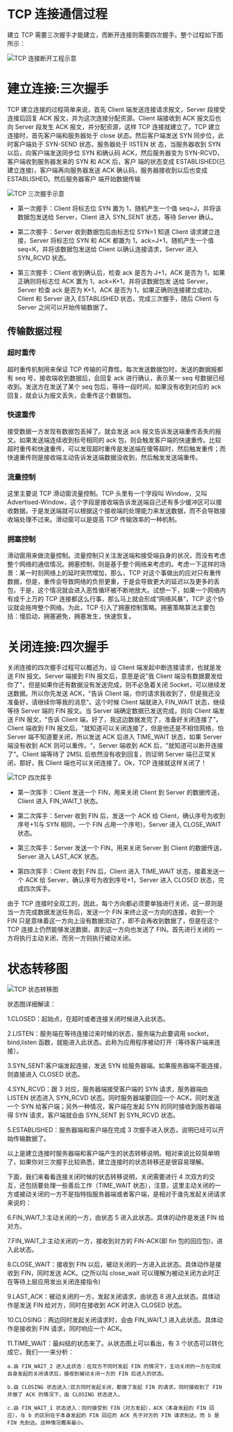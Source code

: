 # TCP 连接通信过程

建立 TCP 需要三次握手才能建立，而断开连接则需要四次握手。整个过程如下图所示：

![TCP 连接断开工程示意](https://s1.ax1x.com/2020/10/12/02Jgu6.png)

# 建立连接:三次握手

TCP 建立连接的过程简单来说，首先 Client 端发送连接请求报文，Server 段接受连接后回复 ACK 报文，并为这次连接分配资源。Client 端接收到 ACK 报文后也向 Server 段发生 ACK 报文，并分配资源，这样 TCP 连接就建立了。TCP 建立连接时，首先客户端和服务器处于 close 状态。然后客户端发送 SYN 同步位，此时客户端处于 SYN-SEND 状态，服务器处于 lISTEN 状 态，当服务器收到 SYN 以后，向客户端发送同步位 SYN 和确认码 ACK，然后服务器变为 SYN-RCVD，客户端收到服务器发来的 SYN 和 ACK 后，客户 端的状态变成 ESTABLISHED(已建立连接)，客户端再向服务器发送 ACK 确认码，服务器接收到以后也变成 ESTABLISHED。然后服务器客户 端开始数据传输

![TCP 三次握手示意](https://s1.ax1x.com/2020/10/12/02JQAg.png)

- 第一次握手：Client 将标志位 SYN 置为 1，随机产生一个值 seq=J，并将该数据包发送给 Server，Client 进入 SYN_SENT 状态，等待 Server 确认。

- 第二次握手：Server 收到数据包后由标志位 SYN=1 知道 Client 请求建立连接，Server 将标志位 SYN 和 ACK 都置为 1，ack=J+1，随机产生一个值 seq=K，并将该数据包发送给 Client 以确认连接请求，Server 进入 SYN_RCVD 状态。

- 第三次握手：Client 收到确认后，检查 ack 是否为 J+1，ACK 是否为 1，如果正确则将标志位 ACK 置为 1，ack=K+1，并将该数据包发 送给 Server，Server 检查 ack 是否为 K+1，ACK 是否为 1，如果正确则连接建立成功，Client 和 Server 进入 ESTABLISHED 状态，完成三次握手，随后 Client 与 Server 之间可以开始传输数据了。

## 传输数据过程

### 超时重传

超时重传机制用来保证 TCP 传输的可靠性。每次发送数据包时，发送的数据报都有 seq 号，接收端收到数据后，会回复 ack 进行确认，表示某一 seq 号数据已经收到。发送方在发送了某个 seq 包后，等待一段时间，如果没有收到对应的 ack 回复，就会认为报文丢失，会重传这个数据包。

### 快速重传

接受数据一方发现有数据包丢掉了。就会发送 ack 报文告诉发送端重传丢失的报文。如果发送端连续收到标号相同的 ack 包，则会触发客户端的快速重传。比较超时重传和快速重传，可以发现超时重传是发送端在傻等超时，然后触发重传；而快速重传则是接收端主动告诉发送端数据没收到，然后触发发送端重传。

### 流量控制

这里主要说 TCP 滑动窗流量控制。TCP 头里有一个字段叫 Window，又叫 Advertised-Window，这个字段是接收端告诉发送端自己还有多少缓冲区可以接收数据。于是发送端就可以根据这个接收端的处理能力来发送数据，而不会导致接收端处理不过来。滑动窗可以是提高 TCP 传输效率的一种机制。

### 拥塞控制

滑动窗用来做流量控制。流量控制只关注发送端和接受端自身的状况，而没有考虑整个网络的通信情况。拥塞控制，则是基于整个网络来考虑的。考虑一下这样的场景：某一时刻网络上的延时突然增加，那么，TCP 对这个事做出的应对只有重传数据，但是，重传会导致网络的负担更重，于是会导致更大的延迟以及更多的丢包，于是，这个情况就会进入恶性循环被不断地放大。试想一下，如果一个网络内有成千上万的 TCP 连接都这么行事，那么马上就会形成“网络风暴”，TCP 这个协议就会拖垮整个网络。为此，TCP 引入了拥塞控制策略。拥塞策略算法主要包括：慢启动，拥塞避免，拥塞发生，快速恢复。

# 关闭连接:四次握手

关闭连接的四次握手过程可以概述为，设 Client 端发起中断连接请求，也就是发送 FIN 报文。Server 端接到 FIN 报文后，意思是说"我 Client 端没有数据要发给你了"，但是如果你还有数据没有发送完成，则不必急着关闭 Socket，可以继续发送数据。所以你先发送 ACK，"告诉 Client 端，你的请求我收到了，但是我还没准备好，请继续你等我的消息"。这个时候 Client 端就进入 FIN_WAIT 状态，继续等待 Server 端的 FIN 报文。当 Server 端确定数据已发送完成，则向 Client 端发送 FIN 报文，"告诉 Client 端，好了，我这边数据发完了，准备好关闭连接了"。Client 端收到 FIN 报文后，"就知道可以关闭连接了，但是他还是不相信网络，怕 Server 端不知道要关闭，所以发送 ACK 后进入 TIME_WAIT 状态，如果 Server 端没有收到 ACK 则可以重传。“，Server 端收到 ACK 后，"就知道可以断开连接了"。Client 端等待了 2MSL 后依然没有收到回复，则证明 Server 端已正常关闭，那好，我 Client 端也可以关闭连接了。Ok，TCP 连接就这样关闭了！

![TCP 四次挥手](https://s1.ax1x.com/2020/10/12/02JNuV.png)

- 第一次挥手：Client 发送一个 FIN，用来关闭 Client 到 Server 的数据传送，Client 进入 FIN_WAIT_1 状态。

- 第二次挥手：Server 收到 FIN 后，发送一个 ACK 给 Client，确认序号为收到序号+1(与 SYN 相同，一个 FIN 占用一个序号)，Server 进入 CLOSE_WAIT 状态。

- 第三次挥手：Server 发送一个 FIN，用来关闭 Server 到 Client 的数据传送，Server 进入 LAST_ACK 状态。

- 第四次挥手：Client 收到 FIN 后，Client 进入 TIME_WAIT 状态，接着发送一个 ACK 给 Server，确认序号为收到序号+1，Server 进入 CLOSED 状态，完成四次挥手。

由于 TCP 连接时全双工的，因此，每个方向都必须要单独进行关闭，这一原则是当一方完成数据发送任务后，发送一个 FIN 来终止这一方向的连接，收到一个 FIN 只是意味着这一方向上没有数据流动了，即不会再收到数据了，但是在这个 TCP 连接上仍然能够发送数据，直到这一方向也发送了 FIN。首先进行关闭的 一方将执行主动关闭，而另一方则执行被动关闭。

# 状态转移图

![TCP 状态转移图](https://s1.ax1x.com/2020/10/12/02YrdS.png)

状态图详细解读：

1.CLOSED：起始点，在超时或者连接关闭时候进入此状态。

2.LISTEN：服务端在等待连接过来时候的状态，服务端为此要调用 socket，bind,listen 函数，就能进入此状态。此称为应用程序被动打开（等待客户端来连接）。

3.SYN_SENT:客户端发起连接，发送 SYN 给服务器端。如果服务器端不能连接，则直接进入 CLOSED 状态。

4.SYN_RCVD：跟 3 对应，服务器端接受客户端的 SYN 请求，服务器端由 LISTEN 状态进入 SYN_RCVD 状态。同时服务器端要回应一个 ACK，同时发送一个 SYN 给客户端；另外一种情况，客户端在发起 SYN 的同时接收到服务器端得 SYN 请求，客户端就会由 SYN_SENT 到 SYN_RCVD 状态。

5.ESTABLISHED：服务器端和客户端在完成 3 次握手进入状态，说明已经可以开始传输数据了。

以上是建立连接时服务器端和客户端产生的状态转移说明。相对来说比较简单明了，如果你对三次握手比较熟悉，建立连接时的状态转移还是很容易理解。

下面，我们来看看连接关闭时候的状态转移说明，关闭需要进行 4 次双方的交互，还包括要处理一些善后工作（TIME_WAIT 状态），注意，这里主动关闭的一方或被动关闭的一方不是指特指服务器端或者客户端，是相对于谁先发起关闭请求来说的：

6.FIN_WAIT_1:主动关闭的一方，由状态 5 进入此状态。具体的动作是发送 FIN 给对方。

7.FIN_WAIT_2:主动关闭的一方，接收到对方的 FIN-ACK(即 fin 包的回应包)，进入此状态。

8.CLOSE_WAIT：接收到 FIN 以后，被动关闭的一方进入此状态。具体动作是接收到 FIN，同时发送 ACK。(之所以叫 close_wait 可以理解为被动关闭方此时正在等待上层应用发出关闭连接指令)

9.LAST_ACK：被动关闭的一方，发起关闭请求，由状态 8 进入此状态。具体动作是发送 FIN 给对方，同时在接收到 ACK 时进入 CLOSED 状态。

10.CLOSING：两边同时发起关闭请求时，会由 FIN_WAIT_1 进入此状态。具体动作是接收到 FIN 请求，同时响应一个 ACK。

11.TIME_WAIT：最纠结的状态来了。从状态图上可以看出，有 3 个状态可以转化成它，我们一一来分析：

    a.由 FIN_WAIT_2 进入此状态：在双方不同时发起 FIN 的情况下，主动关闭的一方在完成自身发起的关闭请求后，接收到被动关闭一方的 FIN 后进入的状态。

    b.由 CLOSING 状态进入:双方同时发起关闭，都做了发起 FIN 的请求，同时接收到了 FIN 并做了 ACK 的情况下，由 CLOSING 状态进入。

    c.由 FIN_WAIT_1 状态进入：同时接受到 FIN（对方发起），ACK（本身发起的 FIN 回应），与 b 的区别在于本身发起的 FIN 回应的 ACK 先于对方的 FIN 请求到达，而 b 是 FIN 先到达。这种情况概率最小。

